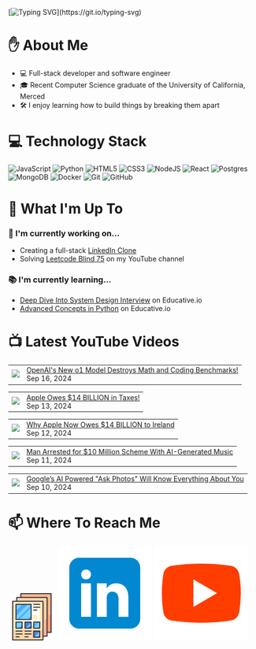 [![Typing SVG](https://readme-typing-svg.herokuapp.com?font=Fira+Code&pause=1000&color=16C300&width=435&lines=%F0%9F%91%8B+Hi+there!+I'm+Ryo.)](https://git.io/typing-svg)

# :raised_hand: About Me
* 💻 Full-stack developer and software engineer
* 🎓 Recent Computer Science graduate of the University of California, Merced
* 🛠️ I enjoy learning how to build things by breaking them apart

# 💻 Technology Stack
![JavaScript](https://img.shields.io/badge/javascript-%23323330.svg?style=for-the-badge&logo=javascript&logoColor=%23F7DF1E)
![Python](https://img.shields.io/badge/python-3670A0?style=for-the-badge&logo=python&logoColor=ffdd54)
![HTML5](https://img.shields.io/badge/html5-%23E34F26.svg?style=for-the-badge&logo=html5&logoColor=white)
![CSS3](https://img.shields.io/badge/css3-%231572B6.svg?style=for-the-badge&logo=css3&logoColor=white)
![NodeJS](https://img.shields.io/badge/node.js-6DA55F?style=for-the-badge&logo=node.js&logoColor=white)
![React](https://img.shields.io/badge/react-%2320232a.svg?style=for-the-badge&logo=react&logoColor=%2361DAFB)
![Postgres](https://img.shields.io/badge/postgres-%23316192.svg?style=for-the-badge&logo=postgresql&logoColor=white)
![MongoDB](https://img.shields.io/badge/MongoDB-%234ea94b.svg?style=for-the-badge&logo=mongodb&logoColor=white)
![Docker](https://img.shields.io/badge/docker-%230db7ed.svg?style=for-the-badge&logo=docker&logoColor=white)
![Git](https://img.shields.io/badge/git-%23F05033.svg?style=for-the-badge&logo=git&logoColor=white)
![GitHub](https://img.shields.io/badge/github-%23121011.svg?style=for-the-badge&logo=github&logoColor=white)

# :telescope: What I'm Up To
### :wrench: I'm currently working on...
* Creating a full-stack <a href="https://github.com/ryowright/LinkedIn-Clone" target="_blank" rel="noopener noreferrer">LinkedIn Clone</a>
* Solving <a href="https://www.youtube.com/playlist?list=PLON94Wn6Xl0EbvchLmiifLGOiQ2TP0dcr" target="_blank" rel="noopener noreferrer">Leetcode Blind 75</a> on my YouTube channel
### :books: I'm currently learning...
* <a href="https://www.educative.io/path/deep-dive-into-system-design-interview" target="_blank" rel="noopener noreferrer">Deep Dive Into System Design Interview</a> on Educative.io
* <a href="https://www.educative.io/module/advanced-concepts-in-python" target="_blank" rel="noopener noreferrer">Advanced Concepts in Python</a> on Educative.io

# 📺 Latest YouTube Videos
<!-- BLOG-POST-LIST:START --><table><tr><td><a href="https://www.youtube.com/watch?v=bds0xrwXsf4"><img width="140px" src="https://i.ytimg.com/vi/bds0xrwXsf4/mqdefault.jpg"></a></td>
<td><a href="https://www.youtube.com/watch?v=bds0xrwXsf4">OpenAI&#39;s New o1 Model Destroys Math and Coding Benchmarks!</a><br/>Sep 16, 2024</td></tr></table>
<table><tr><td><a href="https://www.youtube.com/watch?v=uzVBbzqEBRE"><img width="140px" src="https://i.ytimg.com/vi/uzVBbzqEBRE/mqdefault.jpg"></a></td>
<td><a href="https://www.youtube.com/watch?v=uzVBbzqEBRE">Apple Owes $14 BILLION in Taxes!</a><br/>Sep 13, 2024</td></tr></table>
<table><tr><td><a href="https://www.youtube.com/watch?v=KtTv4SwWQr4"><img width="140px" src="https://i.ytimg.com/vi/KtTv4SwWQr4/mqdefault.jpg"></a></td>
<td><a href="https://www.youtube.com/watch?v=KtTv4SwWQr4">Why Apple Now Owes $14 BILLION to Ireland</a><br/>Sep 12, 2024</td></tr></table>
<table><tr><td><a href="https://www.youtube.com/watch?v=cYlliozkPXE"><img width="140px" src="https://i.ytimg.com/vi/cYlliozkPXE/mqdefault.jpg"></a></td>
<td><a href="https://www.youtube.com/watch?v=cYlliozkPXE">Man Arrested for $10 Million Scheme With AI-Generated Music</a><br/>Sep 11, 2024</td></tr></table>
<table><tr><td><a href="https://www.youtube.com/watch?v=SNGphOG9FcM"><img width="140px" src="https://i.ytimg.com/vi/SNGphOG9FcM/mqdefault.jpg"></a></td>
<td><a href="https://www.youtube.com/watch?v=SNGphOG9FcM">Google’s AI Powered &quot;Ask Photos&quot; Will Know Everything About You</a><br/>Sep 10, 2024</td></tr></table>
<!-- BLOG-POST-LIST:END -->

# 📫 Where To Reach Me
![]()<a href="https://ryowright.github.io/MyPortfolio/" target="_blank" rel="noopener noreferrer"><img src="./portfolioicon.png" alt="Portfolio Icon"></a>
![]()<a href="https://www.linkedin.com/in/ryo-wright/" target="_blank" rel="noopener noreferrer"><img src="./linkedinicon.svg" alt="LinkeIn Icon"></a>
![]()<a href="https://www.youtube.com/@SWEwithRyo" target="_blank" rel="noopener noreferrer"><img src="./youtubeicon.svg" alt="YouTube Icon"></a>
